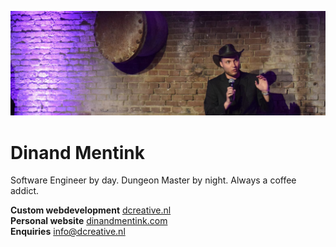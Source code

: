 ![Dinand Mentink](./dinand-mentink-banner.jpg)

# Dinand Mentink
Software Engineer by day. Dungeon Master by night. Always a coffee addict.

**Custom webdevelopment** [dcreative.nl](https://www.dcreative.nl)  
**Personal website** [dinandmentink.com](https://www.dinandmentink.com)  
**Enquiries** info@dcreative.nl


